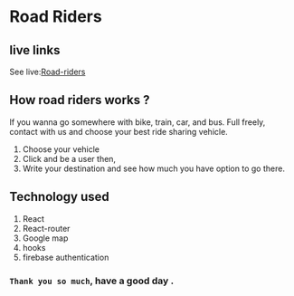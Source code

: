 # Road Riders

## live links
See live:[Road-riders](https://road-riders.netlify.app/)


## How road riders works ? 
If you wanna go somewhere with bike, train, car, and bus. Full freely, contact with us and choose your best ride sharing vehicle.
1. Choose your vehicle
2. Click and be a user then,
3. Write your destination and see how much you have option to go there.

## Technology used
1. React
2. React-router
3. Google map
4. hooks
5. firebase authentication

### `Thank you so much`, have a good day .

